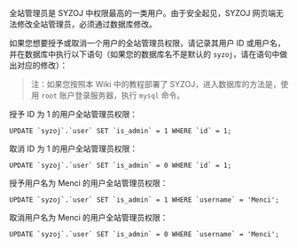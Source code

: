 全站管理员是 SYZOJ 中权限最高的一类用户。由于安全起见，SYZOJ 网页端无法修改全站管理员，必须通过数据库修改。

如果您想要授予或取消一个用户的全站管理员权限，请记录其用户 ID 或用户名，并在数据库中执行以下语句（如果您的数据库名不是默认的 `syzoj`，请在语句中做出对应的修改）：

> 注：如果您按照本 Wiki 中的教程部署了 SYZOJ，进入数据库的方法是，使用 `root` 账户登录服务器，执行 `mysql` 命令。

授予 ID 为 1 的用户全站管理员权限：

```mysql
UPDATE `syzoj`.`user` SET `is_admin` = 1 WHERE `id` = 1;
```

取消 ID 为 1 的用户全站管理员权限：

```mysql
UPDATE `syzoj`.`user` SET `is_admin` = 0 WHERE `id` = 1;
```

授予用户名为 Menci 的用户全站管理员权限：

```mysql
UPDATE `syzoj`.`user` SET `is_admin` = 1 WHERE `username` = 'Menci';
```

取消用户名为 Menci 的用户全站管理员权限：

```mysql
UPDATE `syzoj`.`user` SET `is_admin` = 0 WHERE `username` = 'Menci';
```